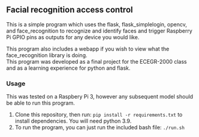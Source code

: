 ## Facial recognition access control  

This is a simple program which uses the flask, flask_simplelogin, opencv, and face_recognition to recognize and identify faces and
trigger Raspberry Pi GPIO pins as outputs for any device you would like.  

This program also includes a webapp if you wish to view what the face_recognition library is doing.  
This program was developed as a final project for the ECEGR-2000 class and as a learning experience for python and flask.  

### Usage  
This was tested on a Raspbery Pi 3, however any subsequent model should be able to run this program.  
1. Clone this repository, then run: `pip install -r requirements.txt` to install dependencies. You will need python 3.9.  
2. To run the program, you can just run the included bash file: `./run.sh`

